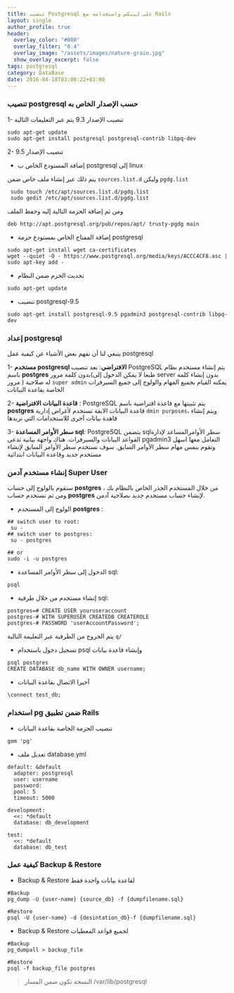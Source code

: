 ```yaml
---
title: تنصيب Postgresql على لينكس واستخدامه مع Rails
layout: single
author_profile: true
header:
  overlay_color: "#000"
  overlay_filter: "0.4"
  overlay_image: "/assets/images/nature-grain.jpg"
  show_overlay_excerpt: false
tags: postgresql
category: DataBase
date: 2016-04-18T03:08:22+03:00
---
```


### تنصيب postgresql حسب الإصدار الخاص به
1- تنصيب الإصدار 9.3  يتم عبر التعليمات التالية

    sudo apt-get update
    sudo apt-get install postgresql postgresql-contrib libpq-dev

2- تنصيب الإصدار 9.5 

- إضافة المستودع الخاص ب postgresql إلى linux 

يتم ذلك عبر إنشاء ملف خاص ضمن `sources.list.d` وليكن  `pgdg.list`



~~~
 sudo touch /etc/apt/sources.list.d/pgdg.list
 sudo gedit /etc/apt/sources.list.d/pgdg.list
~~~
 ومن ثم إضافة الحزمة التالية إليه وحفظ الملف 


~~~
deb http://apt.postgresql.org/pub/repos/apt/ trusty-pgdg main
~~~
- إضافة المفتاح الخاص بمستودع حزمة  postgresql


~~~
sudo apt-get install wget ca-certificates
wget --quiet -O - https://www.postgresql.org/media/keys/ACCC4CF8.asc | sudo apt-key add -
~~~

- تحديث الحزم ضمن النظام 

~~~
sudo apt-get update
~~~
- تنصيب postgresql-9.5


~~~
sudo apt-get install postgresql-9.5 pgadmin3 postgresql-contrib libpq-dev
~~~

### إعداد postgresql
ينبغي لنا أن نفهم بعض الأشياء عن كيفية عمل postgresql

1- **مستخدم postgresql الافتراضي**: 
بعد تنصيب PostgreSQL يتم إنشاء مستخدم نظام باسم **postgres** بدون كلمة مرور(طبعا لا يمكن الدخول إلى server بدون إنشاء كلمة مرور ) له صلاحية `super admin` يمكنه القيام بجميع المهام والولوج إلى جميع السيرفرات الخاصة بقاعدة البيانات

2- **قاعدة البيانات الافتراضية** :
 PostgreSQL يتم تثبيتها مع قاعدة افتراضية باسم  **postgres** 
قاعدة البيانات الابقة تستخدم لأغراض إدارية `dmin purposes`، ويتم إنشاء قاهدة بيانات آخرى للاستخدامات التي نريدها

3- **سطر الأوامر المساعدة sql**:
PostgreSQL يتضمن sqlسطر الأوامرالمساعد لإدارة القواعد البيانات والسيرفرات.
هناك واجهة بيانية تدعى pgadmin3 التعامل معها اسهل وتقوم بنفس مهام سطر الأوامر السابق.
سوف نستخدم سطر الأوامر السابق لإنشاء مستخدم جديد وقاعدة البيانات ابتدائية

### إنشاء مستخدم آدمن Super User
سنقوم بالولوج إلى حساب **postgres**  من خلال المستخدم الجذر الخاص بالنظام  بك ، ومن ثم نستخدم حساب **postgres**  لإنشاء حساب مستخدم جديد بصلاحية آدمن.

* الولوج إلى المستخدم **postgres** :

~~~
## switch user to root:
 su - 
## switch user to postgres:
 su - postgres

## or 
sudo -i -u postgres 
~~~

* الدخول إلى سطر الأوامر المساعدة sql:


~~~
psql
~~~
* إنشاء مستخدم من خلال طرفية sql:

~~~
postgres=# CREATE USER youruseraccount
postgres-# WITH SUPERUSER CREATEDB CREATEROLE
postgres-# PASSWORD 'userAccountPassword';
~~~

يتم الخروج من الطرفية عبر التعليمة التالية `q/`

* تسجيل دخول باستخدام psql وإنشاء قاعدة بيانات


~~~
psql postgres
CREATE DATABASE db_name WITH OWNER username;
~~~

* آخيرا الاتصال بقاعدة البيانات

~~~
\connect test_db;
~~~

### استخدام pg ضمن تطبيق Rails
* تنصيب الحزمة الخاصة بقاعدة البيانات

~~~
gem 'pg'
~~~
* تعديل ملف database.yml


~~~
default: &default
  adapter: postgresql
  user: username
  password: 
  pool: 5
  timeout: 5000

development:
  <<: *default
  database: db_development

test:
  <<: *default
  database: db_test
~~~

### كيفية عمل Backup & Restore
* Backup & Restore لقاعدة بيانات واحدة فقط


~~~
#Backup
pg_dump -U {user-name} {source_db} -f {dumpfilename.sql}
~~~


~~~
#Restore
psql -U {user-name} -d {desintation_db}-f {dumpfilename.sql}
~~~

* Backup & Restore لجميع قواعد المعطيات 


~~~
#Backup
pg_dumpall > backup_file
~~~


~~~
#Restore
psql -f backup_file postgres
~~~
> النسخة تكون ضمن المسار /var/lib/postgresql